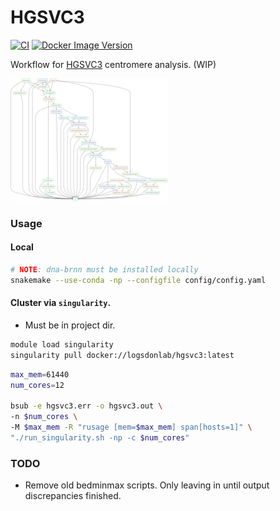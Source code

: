 # HGSVC3
[![CI](https://github.com/logsdon-lab/hgsvc3/actions/workflows/main.yml/badge.svg)](https://github.com/logsdon-lab/hgsvc3/actions/workflows/main.yml)
[![Docker Image Version](https://img.shields.io/docker/v/logsdonlab/hgsvc3)](https://hub.docker.com/r/logsdonlab/hgsvc3)

Workflow for [HGSVC3](https://www.internationalgenome.org/human-genome-structural-variation-consortium/) centromere analysis. (WIP)

<img src="docs/rulegraph.svg" width="50%" />

### Usage

#### Local
```bash
# NOTE: dna-brnn must be installed locally
snakemake --use-conda -np --configfile config/config.yaml
```

#### Cluster via `singularity`.
* Must be in project dir.

```bash
module load singularity
singularity pull docker://logsdonlab/hgsvc3:latest
```

```bash
max_mem=61440
num_cores=12

bsub -e hgsvc3.err -o hgsvc3.out \
-n $num_cores \
-M $max_mem -R "rusage [mem=$max_mem] span[hosts=1]" \
"./run_singularity.sh -np -c $num_cores"
```

### TODO
* Remove old bedminmax scripts. Only leaving in until output discrepancies finished.

